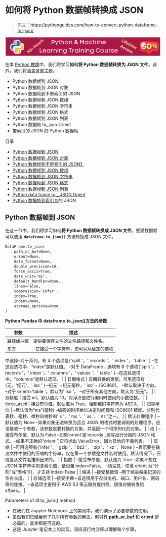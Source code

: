 # 如何将 Python 数据帧转换成 JSON

> 原文：<https://pythonguides.com/how-to-convert-python-dataframe-to-json/>

[![Python & Machine Learning training courses](img/49ec9c6da89a04c9f45bab643f8c765c.png)](https://sharepointsky.teachable.com/p/python-and-machine-learning-training-course)

在本 [Python 教程](https://pythonguides.com/python-hello-world-program/)中，我们将学习**如何将 Python 数据帧转换为 JSON 文件**。此外，我们将涵盖这些主题。

*   Python 数据帧到 JSON
*   Python 数据帧到 JSON 对象
*   Python 数据帧到不带索引的 JSON
*   Python 数据帧到 JSON 数组
*   Python 数据帧到 JSON 字符串
*   Python 数据帧到 JSON 格式
*   Python 数据帧到 JSON 列表
*   Python 数据帧 to_json Orient
*   带索引的 JSON 的 Python 数据帧

目录

[](#)

*   [Python 数据帧到 JSON](#Python_DataFrame_to_JSON "Python DataFrame to JSON")
*   [Python 数据帧到 JSON 对象](#Python_DataFrame_to_JSON_Object "Python DataFrame to JSON Object")
*   [Python 数据帧到不带索引的 JSON】](#Python_DataFrame_to_JSON_Without_Index "Python DataFrame to JSON Without Index")
*   [Python 数据帧到 JSON 数组](#Python_DataFrame_to_JSON_Array "Python DataFrame to JSON Array")
*   [Python 数据帧到 JSON 字符串](#Python_DataFrame_to_JSON_String "Python DataFrame to JSON String")
*   [Python 数据帧到 JSON 格式](#Python_DataFrame_to_JSON_Format "Python DataFrame to JSON Format")
*   [Python 数据帧到 JSON 列表](#Python_DataFrame_to_JSON_List "Python DataFrame to JSON List")
*   [Python data frame to _ JSON Orient](#Python_DataFrame_to_json_Orient "Python DataFrame to_json Orient")
*   [Python 数据帧到索引为](#Python_DataFrame_to_JSON_with_Index "Python DataFrame to JSON with Index")的 JSON

## Python 数据帧到 JSON

在这一节中，我们将学习如何**将 Python 数据帧转换成 JSON 文件**。熊猫数据帧可以使用 **`dataframe.to_json()`** 方法转换成 JSON 文件。

```
DataFrame.to_json(
    path_or_buf=None, 
    orient=None, 
    date_format=None, 
    double_precision=10, 
    force_ascii=True, 
    date_unit='ms', 
    default_handler=None, 
    lines=False, 
    compression='infer', 
    index=True, 
    indent=None, 
    storage_options=None
)
```

**Python Pandas 中 dataframe.to_json()方法的参数**

| 参数 | 描述 |
| --- | --- |
| 路径缓冲区 | 提供要保存文件的文件路径和文件名。 |
| 东方 | –它接受一个字符串，您可以从给定的选项
中选择–对于系列，有 4 个选项是{'split '，' records '，' index '，' table ' }
–在这些选项中，“index”是默认值。
–对于 DataFrame，选项有 6 个选项{'split '，' records '，' index '，' columns '，' values '，' table ' }
–在这些选项中，“columns”是默认选项。 |
| 日期格式 | 日期转换的类型。可用选项有{无，'纪元'，' iso ' }
–纪元' =纪元毫秒，' iso' = ISO8601。
–默认取决于方向。
–对于 orient='table '，默认为' iso '。
–对于所有其他方向，默认为“纪元”。 |
| 双精度 | 接受 int，默认值为 10。对浮点值进行编码时使用的小数位数。 |
| force_ascii | 接受布尔值，默认值为 True。强制编码字符串为 ASCII。 |
| 日期单位 | –默认值为“ms”(毫秒)
–编码的时间单位决定时间戳和 ISO8601 精度。分别代表秒、毫秒、微秒和纳秒的' s '、' ms '、' us '、' ns '之一。 |
| 默认处理程序 | –默认值为 None
–如果对象无法转换为适合 JSON 的格式时要调用的处理程序。应该接收一个参数，该参数是要转换的对象，并返回一个可序列化的对象。 |
| 线 | –接受布尔值，默认为 False
–如果‘orient’是‘records ’,则写出行分隔的 JSON 格式。–如果不正确的“orient ”,它将抛出 ValueError，因为其他的不像列表。 |
| 压缩 | –可用选项有{'infer '，' gzip '，' bz2 '，' zip '，' xz '，None }
–表示要在输出文件中使用的压缩的字符串，仅在第一个参数是文件名时使用。默认情况下，压缩是从文件名推断出来的。 |
| 指数 | –接受布尔值，默认值为 True
–如果不想在 JSON 字符串中包含索引值，请设置 index=False。
–请注意，仅当 orient 为“分割”或“表格”时，才支持 index=False |
| 缩进 | –接受整数值
–用于缩进每条记录的空白长度。 |
| 存储选项 | –接受字典
–该选项用于存储主机、端口、用户名、密码等的连接。
–该选项主要用于 AWS S3 等云服务提供商。键值对被转发给 sffpec。 |

Parameters of df.to_json() method

*   在我们在 Jupyter Notebook 上的实现中，我们演示了必要参数的使用。
*   虽然我们已经展示了几乎所有参数的用法，但只有 **path_or_buf** 和 **orient** 是必需的，其余都是可选的。
*   这是 Jupyter 笔记本上的实现，请阅读行内注释以理解每个步骤。